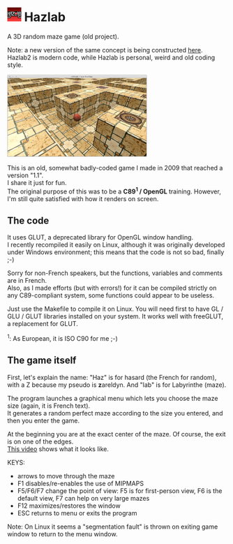 # ![Hazlab icon](/hazlab_icon.png?raw=true) Hazlab
A 3D random maze game (old project).

Note: a new version of the same concept is being constructed [here](https://github.com/lonequantum/hazlab2).  
Hazlab2 is modern code, while Hazlab is personal, weird and old coding style.

![Hazlab screenshot](/screenshot.jpg?raw=true)

This is an old, somewhat badly-coded game I made in 2009 that reached a version "1.1".  
I share it just for fun.  
The original purpose of this was to be a **C89<sup>1</sup> / OpenGL** training. However, I'm still quite satisfied with how it renders on screen.

## The code

It uses GLUT, a deprecated library for OpenGL window handling.  
I recently recompiled it easily on Linux, although it was originally developed under Windows environment; this means that the code is not so bad, finally ;-)

Sorry for non-French speakers, but the functions, variables and comments are in French.  
Also, as I made efforts (but with errors!) for it can be compiled strictly on any C89-compliant system, some functions could appear to be useless.

Just use the Makefile to compile it on Linux. You will need first to have GL / GLU / GLUT libraries installed on your system. It works well with freeGLUT, a replacement for GLUT.

<sup>1</sup>: As European, it is ISO C90 for me ;-)

## The game itself

First, let's explain the name: "Haz" is for hasard (the French for random), with a Z because my pseudo is **z**areldyn. And "lab" is for Labyrinthe (maze).

The program launches a graphical menu which lets you choose the maze size (again, it is French text).  
It generates a random perfect maze according to the size you entered, and then you enter the game.

At the beginning you are at the exact center of the maze. Of course, the exit is on one of the edges.  
[This video](https://yewtu.be/watch?v=QgMy_NRxm7o) shows what it looks like.

KEYS:
- arrows to move through the maze
- F1 disables/re-enables the use of MIPMAPS
- F5/F6/F7 change the point of view: F5 is for first-person view, F6 is the default view, F7 can help on very large mazes
- F12 maximizes/restores the window
- ESC returns to menu or exits the program

Note: On Linux it seems a "segmentation fault" is thrown on exiting game window to return to the menu window.
